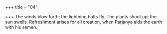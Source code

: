 +++
title = "04"

+++
The winds blow forth; the lightning bolts fly. The plants shoot up; the  sun swells.
Refreshment arises for all creation, when Parjanya aids the earth with  his semen.